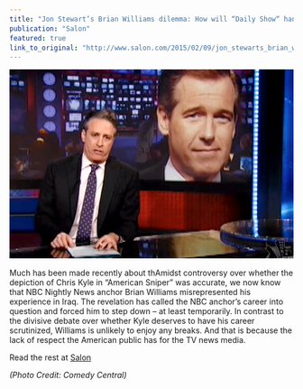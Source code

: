 ```yaml
---
title: "Jon Stewart’s Brian Williams dilemma: How will “Daily Show“ handle a friend becoming a punchline?"
publication: "Salon"
featured: true
link_to_original: "http://www.salon.com/2015/02/09/jon_stewarts_brian_williams_dilemma_how_will_daily_show_handle_a_friend_becoming_a_punchline/"
---
```

![](/assets/img/stewart_williams.jpg)

Much has been made recently about thAmidst controversy over whether the depiction of Chris Kyle in “American Sniper” was accurate, we now know that NBC Nightly News anchor Brian Williams misrepresented his experience in Iraq. The revelation has called the NBC anchor’s career into question and forced him to step down – at least temporarily. In contrast to the divisive debate over whether Kyle deserves to have his career scrutinized, Williams is unlikely to enjoy any breaks. And that is because the lack of respect the American public has for the TV news media.

Read the rest at [Salon](http://www.salon.com/2015/02/09/jon_stewarts_brian_williams_dilemma_how_will_daily_show_handle_a_friend_becoming_a_punchline/)

_(Photo Credit: Comedy Central)_
